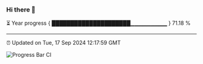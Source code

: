 ### Hi there 👋

⏳ Year progress { █████████████████████▁▁▁▁▁▁▁▁▁ } 71.18 %

---

⏰ Updated on Tue, 17 Sep 2024 12:17:59 GMT

![Progress Bar CI](https://github.com/Shyam-Makwana/GitHub-Actions-Demo/workflows/Progress%20Bar%20CI/badge.svg)
